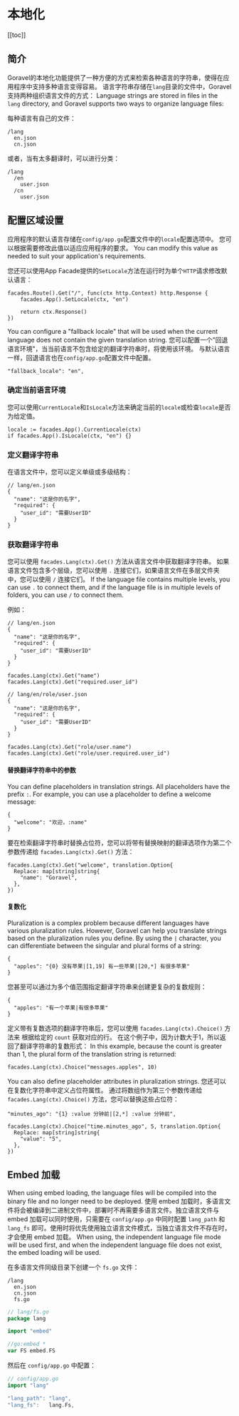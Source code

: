 # 本地化

[[toc]]

## 简介

Goravel的本地化功能提供了一种方便的方式来检索各种语言的字符串，使得在应用程序中支持多种语言变得容易。 语言字符串存储在`lang`目录的文件中，Goravel支持两种组织语言文件的方式： Language strings are stored in files in the `lang` directory, and Goravel supports two ways to organize language files:

每种语言有自己的文件：

```
/lang
  en.json
  cn.json
```

或者，当有太多翻译时，可以进行分类：

```
/lang
  /en
    user.json
  /cn
    user.json
```

## 配置区域设置

应用程序的默认语言存储在`config/app.go`配置文件中的`locale`配置选项中。 您可以根据需要修改此值以适应应用程序的要求。 You can modify this value as needed to suit your application's requirements.

您还可以使用App Facade提供的`SetLocale`方法在运行时为单个`HTTP`请求修改默认语言：

```
facades.Route().Get("/", func(ctx http.Context) http.Response {
    facades.App().SetLocale(ctx, "en")

    return ctx.Response()
})
```

You can configure a "fallback locale" that will be used when the current language does not contain the given translation string. 您可以配置一个"回退语言环境"，当当前语言不包含给定的翻译字符串时，将使用该环境。 与默认语言一样，回退语言也在`config/app.go`配置文件中配置。

```
"fallback_locale": "en",
```

### 确定当前语言环境

您可以使用`CurrentLocale`和`IsLocale`方法来确定当前的`locale`或检查`locale`是否为给定值。

```
locale := facades.App().CurrentLocale(ctx)
if facades.App().IsLocale(ctx, "en") {}
```

### 定义翻译字符串

在语言文件中，您可以定义单级或多级结构：

```
// lang/en.json
{
  "name": "这是你的名字",
  "required": {
    "user_id": "需要UserID"
  }
}
```

### 获取翻译字符串

您可以使用 `facades.Lang(ctx).Get()` 方法从语言文件中获取翻译字符串。 如果语言文件包含多个层级，您可以使用 `.` 连接它们，如果语言文件在多层文件夹中，您可以使用 `/` 连接它们。 If the language file contains multiple levels, you can use `.` to connect them, and if the language file is in multiple levels of folders, you can use `/` to connect them.

例如：

```
// lang/en.json
{
  "name": "这是你的名字",
  "required": {
    "user_id": "需要UserID"
  }
}

facades.Lang(ctx).Get("name")
facades.Lang(ctx).Get("required.user_id")

// lang/en/role/user.json
{
  "name": "这是你的名字",
  "required": {
    "user_id": "需要UserID"
  }
}

facades.Lang(ctx).Get("role/user.name")
facades.Lang(ctx).Get("role/user.required.user_id")
```

#### 替换翻译字符串中的参数

You can define placeholders in translation strings. All placeholders have the prefix `:`. For example, you can use a placeholder to define a welcome message:

```
{
  "welcome": "欢迎，:name"
}
```

要在检索翻译字符串时替换占位符，您可以将带有替换映射的翻译选项作为第二个参数传递给 `facades.Lang(ctx).Get()` 方法：

```
facades.Lang(ctx).Get("welcome", translation.Option{
  Replace: map[string]string{
    "name": "Goravel",
  },
})
```

#### 复数化

Pluralization is a complex problem because different languages have various pluralization rules. However, Goravel can help you translate strings based on the pluralization rules you define. By using the `|` character, you can differentiate between the singular and plural forms of a string:

```
{
  "apples": "{0} 没有苹果|[1,19] 有一些苹果|[20,*] 有很多苹果"
}
```

您甚至可以通过为多个值范围指定翻译字符串来创建更复杂的复数规则：

```
{
  "apples": "有一个苹果|有很多苹果"
}
```

定义带有复数选项的翻译字符串后，您可以使用 `facades.Lang(ctx).Choice()` 方法来
根据给定的 `count` 获取对应的行。 在这个例子中，因为计数大于1，所以返回了翻译字符串的复数形式： In this example, because the count is greater than 1, the plural form of the translation string is returned:

```
facades.Lang(ctx).Choice("messages.apples", 10)
```

You can also define placeholder attributes in pluralization strings. 您还可以在复数化字符串中定义占位符属性。 通过将数组作为第三个参数传递给 `facades.Lang(ctx).Choice()` 方法，您可以替换这些占位符：

```
"minutes_ago": "{1} :value 分钟前|[2,*] :value 分钟前",

facades.Lang(ctx).Choice("time.minutes_ago", 5, translation.Option{
  Replace: map[string]string{
    "value": "5",
  },
})
```

## Embed 加载

When using embed loading, the language files will be compiled into the binary file and no longer need to be deployed. 使用 embed 加载时，多语言文件将会被编译到二进制文件中，部署时不再需要多语言文件。独立语言文件与 embed 加载可以同时使用，只需要在 `config/app.go` 中同时配置 `lang_path` 和 `lang_fs` 即可。使用时将优先使用独立语言文件模式，当独立语言文件不存在时，才会使用 embed 加载。 When using, the independent language file mode will be used first, and when the independent language file does not exist, the embed loading will be used.

在多语言文件同级目录下创建一个 `fs.go` 文件：

```
/lang
  en.json
  cn.json
  fs.go
```

```go
// lang/fs.go
package lang

import "embed"

//go:embed *
var FS embed.FS
```

然后在 `config/app.go` 中配置：

```go
// config/app.go
import "lang"

"lang_path": "lang",
"lang_fs":   lang.Fs,
```
